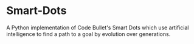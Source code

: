 # Smart-Dots

A Python implementation of Code Bullet's Smart Dots which use artificial intelligence to find a path to a goal by evolution
over generations.
